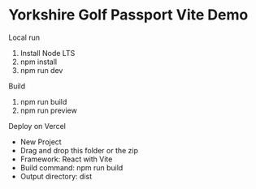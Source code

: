 # Yorkshire Golf Passport Vite Demo

Local run
1. Install Node LTS
2. npm install
3. npm run dev

Build
1. npm run build
2. npm run preview

Deploy on Vercel
- New Project
- Drag and drop this folder or the zip
- Framework: React with Vite
- Build command: npm run build
- Output directory: dist

